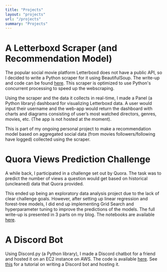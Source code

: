 ```yaml
---
title: "Projects"
layout: "projects"
url: "/projects"
summary: "Projects"
---
```

# A Letterboxd Scraper (and Recommendation Model)
The popular social movie platform Letterboxd does not have a public API, so I decided to write a Python scraper for it using BeautifulSoup. The write-up and code can be found [here](https://ydkahin.github.io/posts/letterboxd-scraper-i/). This scraper is optimized to use Python's concurrent processing to speed up the webscraping. 

Using the scraper and the data it collects in real-time, I made a Panel (a Python library) dashboard for visualizing Letterboxd data. A user would input their username and the web-app would return the dashboard with charts and diagrams consisting of user’s most watched directors, genres, movies, etc. (The app is not hosted at the moment).

This is part of my ongoing personal project to make a recommendation model based on aggregated social data (from movies followers/following have logged) collected using the scraper. 


# Quora Views Prediction Challenge
A while back, I participated in a challenge set out by Quora. The task was to predict the number of views a question would get based on historical (uncleaned) data that Quora provided. 

This ended up being an exploratory data analysis project due to the lack of clear challenge goals. However, after setting up linear regression and forest-tree models, I did end up implementing Grid Search and hyperparameter tuning to improve the predictions of the models. The full write-up is presented in 3 parts on my blog. The notebooks are available [here](http://localhost:1313/posts/quora-challenge-last/).

# A Discord Bot
Using Discord.py (a Python library), I made a Discord chatbot for a friend and hosted it on an EC2 instance on AWS. The code is available [here](https://github.com/ydkahin/snapTen). See [this](https://ydkahin.github.io/posts/discord-bot-tut-ii/) for a tutorial on writing a Discord bot and hosting it.
